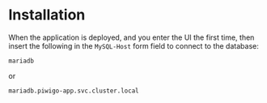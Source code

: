 # Installation
When the application is deployed, and you enter the UI the first time,
then insert the following in the `MySQL-Host` form field to connect to
the database:
```
mariadb
```
or
```
mariadb.piwigo-app.svc.cluster.local
```
